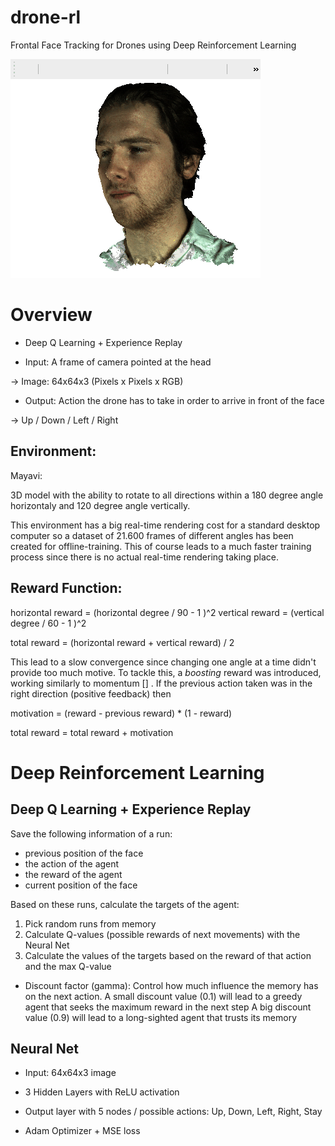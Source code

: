 # drone-rl
Frontal Face Tracking for Drones using Deep Reinforcement Learning

![Face tracking demo](drone_agent.gif)


# Overview

- Deep Q Learning + Experience Replay

- Input: A frame of camera pointed at the head

-> Image: 64x64x3 (Pixels x Pixels x RGB)

- Output: Action the drone has to take in order to arrive in front of the face

-> Up / Down / Left / Right

## Environment:

Mayavi:

3D model with the ability to rotate to all directions within a 180 degree angle horizontaly and 120 degree angle vertically.

This environment has a big real-time rendering cost for a standard desktop computer so a dataset of 21.600 frames of different angles has been created for offline-training. This of course leads to a much faster training process since there is no actual real-time rendering taking place.


## Reward Function:

horizontal reward = (horizontal degree / 90 - 1 )^2
vertical reward = (vertical degree / 60 - 1 )^2

total reward = (horizontal reward + vertical reward) / 2

This lead to a slow convergence since changing one angle at a time didn't provide too much motive. To tackle this, a *boosting* reward was introduced, working similarly to momentum [] . If the previous action taken was in the right direction (positive feedback) then 

motivation = (reward - previous reward) * (1 - reward)

total reward = total reward + motivation

# Deep Reinforcement Learning

## Deep Q Learning + Experience Replay

Save the following information of a run:
- previous position of the face
- the action of the agent
- the reward of the agent
- current position of the face

Based on these runs, calculate the targets of the agent:
1. Pick random runs from memory
2. Calculate Q-values (possible rewards of next movements) with the Neural Net
3. Calculate the values of the targets based on the reward of that action and the max Q-value

- Discount factor (gamma): Control how much influence the memory has on the next action.
A small discount value (0.1) will lead to a greedy agent that seeks the maximum reward in the next step
A big discount value (0.9) will lead to a long-sighted agent that trusts its memory


## Neural Net

- Input: 64x64x3 image
- 3 Hidden Layers with ReLU activation
- Output layer with 5 nodes / possible actions: Up, Down, Left, Right, Stay

- Adam Optimizer + MSE loss
